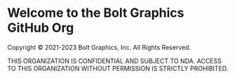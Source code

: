 # Welcome to the Bolt Graphics GitHub Org
Copyright © 2021-2023 Bolt Graphics, Inc. All Rights Reserved.

THIS ORGANIZATION IS CONFIDENTIAL AND SUBJECT TO NDA. ACCESS TO THIS ORGANIZATION WITHOUT PERMISSION IS STRICTLY PROHIBITED.